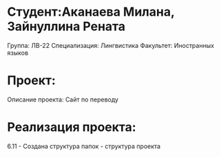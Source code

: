 # Студент:Аканаева Милана, Зайнуллина Рената
Группа: ЛВ-22
Специализация: Лингвистика
Факультет: Иностранных языков

# Проект:
Описание проекта: Сайт по переводу

# Реализация проекта:
6.11 - Создана структура папок - структура проекта
